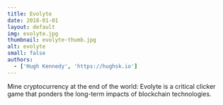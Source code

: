 ```yaml
---
title: Evolyte
date: 2018-01-01
layout: default
img: evolyte.jpg
thumbnail: evolyte-thumb.jpg
alt: evolyte
small: false
authors:
  - ['Hugh Kennedy', 'https://hughsk.io']
---
```


Mine cryptocurrency at the end of the world: Evolyte is a critical clicker game that ponders the long-term impacts of blockchain technologies.

 
